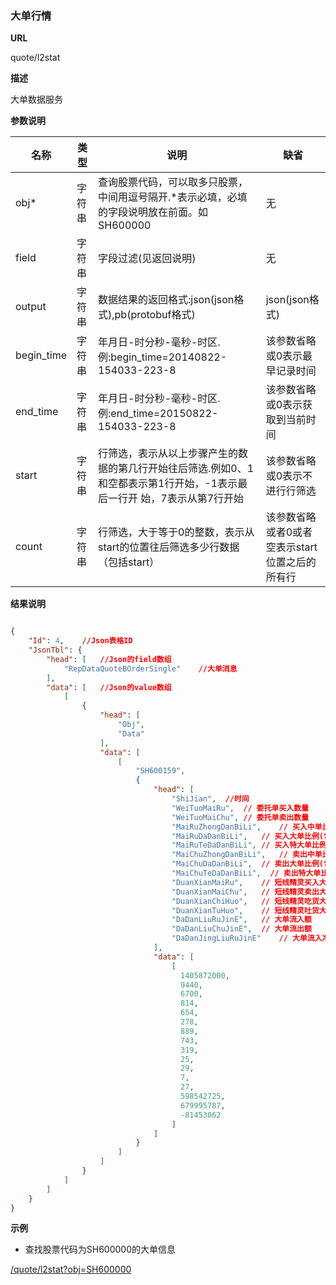 
### 大单行情

**URL**

quote/l2stat

**描述**

大单数据服务

**参数说明**

|名称|类型|说明|缺省|
| -------- | -------- | -------- | -------- |
|obj\*|字符串|查询股票代码，可以取多只股票，中间用逗号隔开.\*表示必填，必填的字段说明放在前面。如SH600000|无|
|field|字符串|字段过滤(见返回说明)|无|
|output|字符串|数据结果的返回格式:json(json格式),pb(protobuf格式)|json(json格式)|
|begin_time|字符串|年月日-时分秒-毫秒-时区.例:begin_time=20140822-154033-223-8|该参数省略或0表示最早记录时间
|end_time|字符串|年月日-时分秒-毫秒-时区.例:end_time=20150822-154033-223-8|该参数省略或0表示获取到当前时间
|start|字符串|行筛选，表示从以上步骤产生的数据的第几行开始往后筛选.例如0、1和空都表示第1行开始，-1表示最后一行开 始，7表示从第7行开始|该参数省略或0表示不进行行筛选
|count|字符串|行筛选，大于等于0的整数，表示从start的位置往后筛选多少行数据（包括start）|该参数省略或者0或者空表示start位置之后的所有行

**结果说明**

```json

{
    "Id": 4,    //Json表格ID
    "JsonTbl": {    
        "head": [   //Json的field数组
            "RepDataQuoteBOrderSingle"    //大单消息
        ],
        "data": [   //Json的value数组
            [
                {
                    "head": [
                        "Obj",
                        "Data"
                    ],
                    "data": [
                        [
                            "SH600159",
                            {
                                "head": [
                                    "ShiJian",  //时间
                                    "WeiTuoMaiRu",  // 委托单买入数量
                                    "WeiTuoMaiChu", // 委托单卖出数量
                                    "MaiRuZhongDanBiLi",    // 买入中单比例(包括买入大单比例和买入特大单比例),买入小单比例=1-买入中单比例，1/1000
                                    "MaiRuDaDanBiLi",   // 买入大单比例(包括买入特大单比例)，1/1000
                                    "MaiRuTeDaDanBiLi", // 买入特大单比例，1/1000
                                    "MaiChuZhongDanBiLi",   // 卖出中单比例(包括卖出大单比例和卖出特大单比例)，买出小单比例=1-买出中单比例,1/1000
                                    "MaiChuDaDanBiLi",  // 卖出大单比例(包括卖出特大单比例)，1/1000
                                    "MaiChuTeDaDanBiLi",  // 卖出特大单比例，1/1000
                                    "DuanXianMaiRu",    // 短线精灵买入大单统计
                                    "DuanXianMaiChu",   // 短线精灵卖出大单统计
                                    "DuanXianChiHuo",   // 短线精灵吃货大单统计
                                    "DuanXianTuHuo",    // 短线精灵吐货大单统计
                                    "DaDanLiuRuJinE",   // 大单流入额 
                                    "DaDanLiuChuJinE",  // 大单流出额
                                    "DaDanJingLiuRuJinE"    // 大单流入净额
                                ],
                                "data": [
                                    [
                                      1405872000,
                                      9440,
                                      6700,
                                      814,
                                      654,
                                      278,
                                      889,
                                      743,
                                      319,
                                      25,
                                      29,
                                      7,
                                      27,
                                      598542725,
                                      679995787,
                                      -81453062
                                    ]
                                ]
                            }
                        ]
                    ]
                }
            ]
        ]
    }
}

```

**示例**

- 查找股票代码为SH600000的大单信息

[/quote/l2stat?obj=SH600000]($APIHOST$/quote/l2stat?obj=SH600000)
